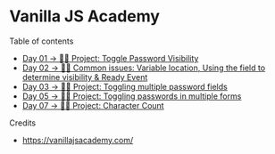 # Vanilla JS Academy

Table of contents

* [Day 01 → 👨‍💻 Project: Toggle Password Visibility](https://github.com/nielslange/vanilla-js-academy/tree/master/Day%2001)
* [Day 02 → 👨‍🏫 Common issues: Variable location, Using the field to determine visibility & Ready Event](https://github.com/nielslange/vanilla-js-academy/tree/master/Day%2002)
* [Day 03 → 👨‍💻 Project: Toggling multiple password fields](https://github.com/nielslange/vanilla-js-academy/tree/master/Day%2003)
* [Day 05 → 👨‍💻 Project: Toggling passwords in multiple forms](https://github.com/nielslange/vanilla-js-academy/tree/master/Day%2005)
* [Day 07 → 👨‍💻 Project: Character Count](https://github.com/nielslange/vanilla-js-academy/tree/master/Day%2007)

Credits

* https://vanillajsacademy.com/
